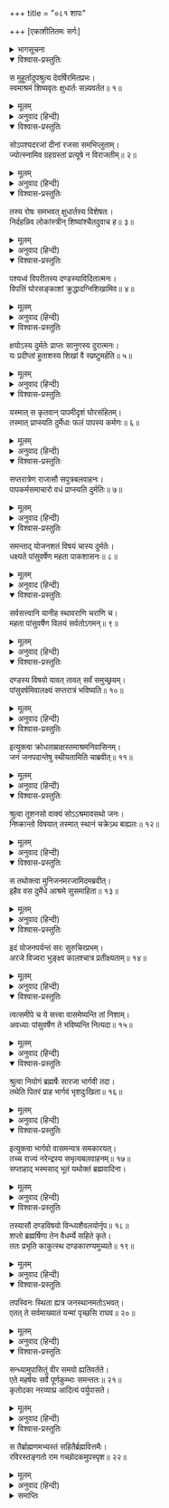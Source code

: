 +++
title = "०८१ शापः"

+++
[एकाशीतितमः सर्गः]



<details><summary>भागसूचना</summary>

81. शुक्रके शापसे सपरिवार राजा दण्ड और उनके राज्यका नाश
</details>

<details open><summary>विश्वास-प्रस्तुतिः</summary>

स मुहूर्तादुपश्रुत्य देवर्षिरमितप्रभः।  
स्वमाश्रमं शिष्यवृतः क्षुधार्तः सन्न्यवर्तत॥ १॥
</details>

<details><summary>मूलम्</summary>

स मुहूर्तादुपश्रुत्य देवर्षिरमितप्रभः।  
स्वमाश्रमं शिष्यवृतः क्षुधार्तः सन्न्यवर्तत॥ १॥
</details>

<details><summary>अनुवाद (हिन्दी)</summary>

दो घड़ी बाद किसी शिष्यके मुँहसे अरजाके ऊपर किये गये बलात्कारकी बात सुनकर अमित तेजस्वी महर्षि शुक्र भूखसे पीड़ित हो शिष्योंसे घिरे हुए अपने आश्रमको लौट आये॥ १॥
</details>

<details open><summary>विश्वास-प्रस्तुतिः</summary>

सोऽपश्यदरजां दीनां रजसा समभिप्लुताम्।  
ज्योत्स्नामिव ग्रहग्रस्तां प्रत्यूषे न विराजतीम्॥ २॥
</details>

<details><summary>मूलम्</summary>

सोऽपश्यदरजां दीनां रजसा समभिप्लुताम्।  
ज्योत्स्नामिव ग्रहग्रस्तां प्रत्यूषे न विराजतीम्॥ २॥
</details>

<details><summary>अनुवाद (हिन्दी)</summary>

उन्होंने देखा, अरजा दुःखी होकर रो रही है। उसके शरीरमें धूल लिपटी हुई है तथा वह प्रातःकाल-राहुग्रस्त चन्द्रमाकी शोभाहीन चाँदनीके समान सुशोभित नहीं हो रही है॥ २॥
</details>

<details open><summary>विश्वास-प्रस्तुतिः</summary>

तस्य रोषः समभवत् क्षुधार्तस्य विशेषतः।  
निर्दहन्निव लोकांस्त्रीन् शिष्यांश्चैतदुवाच ह॥ ३॥
</details>

<details><summary>मूलम्</summary>

तस्य रोषः समभवत् क्षुधार्तस्य विशेषतः।  
निर्दहन्निव लोकांस्त्रीन् शिष्यांश्चैतदुवाच ह॥ ३॥
</details>

<details><summary>अनुवाद (हिन्दी)</summary>

यह देख विशेषतः भूखसे पीड़ित होनेके कारण देवर्षि शुक्रका रोष बढ़ गया और वे तीनों लोकोंको दग्ध-से करते हुए अपने शिष्योंसे इस प्रकार बोले—॥ ३॥
</details>

<details open><summary>विश्वास-प्रस्तुतिः</summary>

पश्यध्वं विपरीतस्य दण्डस्याविदितात्मनः।  
विपत्तिं घोरसङ्काशां क्रुद्धादग्निशिखामिव॥ ४॥
</details>

<details><summary>मूलम्</summary>

पश्यध्वं विपरीतस्य दण्डस्याविदितात्मनः।  
विपत्तिं घोरसङ्काशां क्रुद्धादग्निशिखामिव॥ ४॥
</details>

<details><summary>अनुवाद (हिन्दी)</summary>

‘देखो, शास्त्रविपरीत आचरण करनेवाले अज्ञानी राजा दण्डको कुपित हुए मेरी ओरसे अग्नि-शिखाके समान कैसे घोर विपत्ति प्राप्त होती है॥ ४॥
</details>

<details open><summary>विश्वास-प्रस्तुतिः</summary>

क्षयोऽस्य दुर्मतेः प्राप्तः सानुगस्य दुरात्मनः।  
यः प्रदीप्तां हुताशस्य शिखां वै स्प्रष्टुमर्हति॥ ५॥
</details>

<details><summary>मूलम्</summary>

क्षयोऽस्य दुर्मतेः प्राप्तः सानुगस्य दुरात्मनः।  
यः प्रदीप्तां हुताशस्य शिखां वै स्प्रष्टुमर्हति॥ ५॥
</details>

<details><summary>अनुवाद (हिन्दी)</summary>

‘सेवकोंसहित इस दुर्बुद्धि एवं दुरात्मा राजाके विनाशका समय आ गया है, जो प्रज्वलित आगकी दहकती हुई ज्वालाको गले लगाना चाहता है॥ ५॥
</details>

<details open><summary>विश्वास-प्रस्तुतिः</summary>

यस्मात् स कृतवान् पापमीदृशं घोरसंहितम्।  
तस्मात् प्राप्स्यति दुर्मेधाः फलं पापस्य कर्मणः॥ ६॥
</details>

<details><summary>मूलम्</summary>

यस्मात् स कृतवान् पापमीदृशं घोरसंहितम्।  
तस्मात् प्राप्स्यति दुर्मेधाः फलं पापस्य कर्मणः॥ ६॥
</details>

<details><summary>अनुवाद (हिन्दी)</summary>

‘उस दुर्बुद्धिने जब ऐसा घोर पाप किया है, तब इसे उस पापकर्मका फल अवश्य प्राप्त होगा॥ ६॥
</details>

<details open><summary>विश्वास-प्रस्तुतिः</summary>

सप्तरात्रेण राजासौ सपुत्रबलवाहनः।  
पापकर्मसमाचारो वधं प्राप्स्यति दुर्मतिः॥ ७॥
</details>

<details><summary>मूलम्</summary>

सप्तरात्रेण राजासौ सपुत्रबलवाहनः।  
पापकर्मसमाचारो वधं प्राप्स्यति दुर्मतिः॥ ७॥
</details>

<details><summary>अनुवाद (हिन्दी)</summary>

‘पापकर्मका आचरण करनेवाला वह दुर्बुद्धि नरेश सात रातके भीतर ही पुत्र, सेना और सवारियोंसहित नष्ट हो जायगा॥ ७॥
</details>

<details open><summary>विश्वास-प्रस्तुतिः</summary>

समन्ताद् योजनशतं विषयं चास्य दुर्मतेः।  
धक्ष्यते पांसुवर्षेण महता पाकशासनः॥ ८॥
</details>

<details><summary>मूलम्</summary>

समन्ताद् योजनशतं विषयं चास्य दुर्मतेः।  
धक्ष्यते पांसुवर्षेण महता पाकशासनः॥ ८॥
</details>

<details><summary>अनुवाद (हिन्दी)</summary>

‘खोटे विचारवाले इस राजाके राज्यको जो सब ओरसे सौ योजन लम्बा-चौड़ा है, देवराज इन्द्र, भारी धूलकी वर्षा करके नष्ट कर देंगे॥ ८॥
</details>

<details open><summary>विश्वास-प्रस्तुतिः</summary>

सर्वसत्त्वानि यानीह स्थावराणि चराणि च।  
महता पांसुवर्षेण विलयं सर्वतोऽगमन्॥ ९॥
</details>

<details><summary>मूलम्</summary>

सर्वसत्त्वानि यानीह स्थावराणि चराणि च।  
महता पांसुवर्षेण विलयं सर्वतोऽगमन्॥ ९॥
</details>

<details><summary>अनुवाद (हिन्दी)</summary>

‘यहाँ जो सब प्रकारके स्थावर-जङ्गम जीव निवास करते हैं, इस धूलकी भारी वर्षासे सब ओर विलीन हो जायँगे॥ ९॥
</details>

<details open><summary>विश्वास-प्रस्तुतिः</summary>

दण्डस्य विषयो यावत् तावत् सर्वं समुच्छ्रयम्।  
पांसुवर्षमिवालक्ष्यं सप्तरात्रं भविष्यति॥ १०॥
</details>

<details><summary>मूलम्</summary>

दण्डस्य विषयो यावत् तावत् सर्वं समुच्छ्रयम्।  
पांसुवर्षमिवालक्ष्यं सप्तरात्रं भविष्यति॥ १०॥
</details>

<details><summary>अनुवाद (हिन्दी)</summary>

‘जहाँतक दण्डका राज्य है, वहाँतकके समस्त चराचर प्राणी सात राततक केवल धूलिकी वर्षा पाकर अदृश्य हो जायँगे’॥ १०॥
</details>

<details open><summary>विश्वास-प्रस्तुतिः</summary>

इत्युक्त्वा क्रोधताम्राक्षस्तमाश्रमनिवासिनम्।  
जनं जनपदान्तेषु स्थीयतामिति चाब्रवीत्॥ ११॥
</details>

<details><summary>मूलम्</summary>

इत्युक्त्वा क्रोधताम्राक्षस्तमाश्रमनिवासिनम्।  
जनं जनपदान्तेषु स्थीयतामिति चाब्रवीत्॥ ११॥
</details>

<details><summary>अनुवाद (हिन्दी)</summary>

ऐसा कहकर क्रोधसे लाल आँखें किये शुक्रने उस आश्रममें निवास करनेवाले लोगोंसे कहा—‘दण्डके राज्यकी सीमाके अन्तमें जो देश हैं, उनमें जाकर निवास करो’॥ ११॥
</details>

<details open><summary>विश्वास-प्रस्तुतिः</summary>

श्रुत्वा तूशनसो वाक्यं सोऽऽश्रमावसथो जनः।  
निष्क्रान्तो विषयात् तस्मात् स्थानं चक्रेऽथ बाह्यतः॥ १२॥
</details>

<details><summary>मूलम्</summary>

श्रुत्वा तूशनसो वाक्यं सोऽऽश्रमावसथो जनः।  
निष्क्रान्तो विषयात् तस्मात् स्थानं चक्रेऽथ बाह्यतः॥ १२॥
</details>

<details><summary>अनुवाद (हिन्दी)</summary>

शुक्राचार्यकी यह बात सुनकर आश्रमवासी मनुष्य उस राज्यसे निकल गये और सीमासे बाहर जाकर निवास करने लगे॥ १२॥
</details>

<details open><summary>विश्वास-प्रस्तुतिः</summary>

स तथोक्त्वा मुनिजनमरजामिदमब्रवीत्।  
इहैव वस दुर्मेधे आश्रमे सुसमाहिता॥ १३॥
</details>

<details><summary>मूलम्</summary>

स तथोक्त्वा मुनिजनमरजामिदमब्रवीत्।  
इहैव वस दुर्मेधे आश्रमे सुसमाहिता॥ १३॥
</details>

<details><summary>अनुवाद (हिन्दी)</summary>

आश्रमवासी मुनियोंसे ऐसी बात कहकर शुक्रने अरजासे कहा—‘खोटी बुद्धिवाली लड़की! तू यहीं इस आश्रममें मनको परमात्माके ध्यानमें एकाग्र करके रह॥ १३॥
</details>

<details open><summary>विश्वास-प्रस्तुतिः</summary>

इदं योजनपर्यन्तं सरः सुरुचिरप्रभम्।  
अरजे विज्वरा भुङ्क्ष्व कालश्चात्र प्रतीक्ष्यताम्॥ १४॥
</details>

<details><summary>मूलम्</summary>

इदं योजनपर्यन्तं सरः सुरुचिरप्रभम्।  
अरजे विज्वरा भुङ्क्ष्व कालश्चात्र प्रतीक्ष्यताम्॥ १४॥
</details>

<details><summary>अनुवाद (हिन्दी)</summary>

‘अरजे! यह जो एक योजन फैला हुआ सुन्दर तालाब है, इसका तू निश्चिन्त होकर उपभोग कर और अपने अपराधकी निवृत्तिके लिये यहाँ समयकी प्रतीक्षा करती रह॥ १४॥
</details>

<details open><summary>विश्वास-प्रस्तुतिः</summary>

त्वत्समीपे च ये सत्त्वा वासमेष्यन्ति तां निशाम्।  
अवध्याः पांसुवर्षेण ते भविष्यन्ति नित्यदा॥ १५॥
</details>

<details><summary>मूलम्</summary>

त्वत्समीपे च ये सत्त्वा वासमेष्यन्ति तां निशाम्।  
अवध्याः पांसुवर्षेण ते भविष्यन्ति नित्यदा॥ १५॥
</details>

<details><summary>अनुवाद (हिन्दी)</summary>

‘जो जीव उन रात्रियोंमें तुम्हारे समीप रहेंगे, वे कभी भी धूलकी वर्षासे मारे नहीं जायँगे—सदा बने रहेंगे’॥
</details>

<details open><summary>विश्वास-प्रस्तुतिः</summary>

श्रुत्वा नियोगं ब्रह्मर्षेः सारजा भार्गवी तदा।  
तथेति पितरं प्राह भार्गवं भृशदुःखिता॥ १६॥
</details>

<details><summary>मूलम्</summary>

श्रुत्वा नियोगं ब्रह्मर्षेः सारजा भार्गवी तदा।  
तथेति पितरं प्राह भार्गवं भृशदुःखिता॥ १६॥
</details>

<details><summary>अनुवाद (हिन्दी)</summary>

ब्रह्मर्षिका यह आदेश सुनकर वह भृगुकन्या अरजा अत्यन्त दुःखित होनेपर भी अपने पिता भार्गवसे बोली—‘बहुत अच्छा’॥ १६॥
</details>

<details open><summary>विश्वास-प्रस्तुतिः</summary>

इत्युक्त्वा भार्गवो वासमन्यत्र समकारयत्।  
तच्च राज्यं नरेन्द्रस्य सभृत्यबलवाहनम्॥ १७॥  
सप्ताहाद् भस्मसाद् भूतं यथोक्तं ब्रह्मवादिना।
</details>

<details><summary>मूलम्</summary>

इत्युक्त्वा भार्गवो वासमन्यत्र समकारयत्।  
तच्च राज्यं नरेन्द्रस्य सभृत्यबलवाहनम्॥ १७॥  
सप्ताहाद् भस्मसाद् भूतं यथोक्तं ब्रह्मवादिना।
</details>

<details><summary>अनुवाद (हिन्दी)</summary>

ऐसा कहकर शुक्रने दूसरे राज्यमें जाकर निवास किया तथा उन ब्रह्मवादीके कथनानुसार राजा दण्डका वह राज्य सेवक, सेना और सवारियोंसहित सात-दिनमें भस्म हो गया॥ १७ १/२॥
</details>

<details open><summary>विश्वास-प्रस्तुतिः</summary>

तस्यासौ दण्डविषयो विन्ध्यशैवलयोर्नृप॥ १८॥  
शप्तो ब्रह्मर्षिणा तेन वैधर्म्ये सहिते कृते।  
ततः प्रभृति काकुत्स्थ दण्डकारण्यमुच्यते॥ १९॥
</details>

<details><summary>मूलम्</summary>

तस्यासौ दण्डविषयो विन्ध्यशैवलयोर्नृप॥ १८॥  
शप्तो ब्रह्मर्षिणा तेन वैधर्म्ये सहिते कृते।  
ततः प्रभृति काकुत्स्थ दण्डकारण्यमुच्यते॥ १९॥
</details>

<details><summary>अनुवाद (हिन्दी)</summary>

नरेश्वर! विन्ध्य और शैवलगिरिके मध्यभागमें दण्डका राज्य था। काकुत्स्थ! धर्मयुग कृतयुगमें धर्मविरुद्ध आचरण करनेपर उन ब्रह्मर्षिने राजा और उनके देशको शाप दे दिया। तभीसे वह भूभाग दण्डकारण्य कहलाता है॥ १८-१९॥
</details>

<details open><summary>विश्वास-प्रस्तुतिः</summary>

तपस्विनः स्थिता ह्यत्र जनस्थानमतोऽभवत्।  
एतत् ते सर्वमाख्यातं यन्मां पृच्छसि राघव॥ २०॥
</details>

<details><summary>मूलम्</summary>

तपस्विनः स्थिता ह्यत्र जनस्थानमतोऽभवत्।  
एतत् ते सर्वमाख्यातं यन्मां पृच्छसि राघव॥ २०॥
</details>

<details><summary>अनुवाद (हिन्दी)</summary>

इस स्थानपर तपस्वीलोग आकर बस गये; इसलिये इसका नाम जनस्थान हो गया। रघुनन्दन! आपने जिसके विषयमें मुझसे पूछा था, यह सब मैंने कह सुनाया॥ २०॥
</details>

<details open><summary>विश्वास-प्रस्तुतिः</summary>

सन्ध्यामुपासितुं वीर समयो ह्यतिवर्तते।  
एते महर्षयः सर्वे पूर्णकुम्भाः समन्ततः॥ २१॥  
कृतोदका नरव्याघ्र आदित्यं पर्युपासते।
</details>

<details><summary>मूलम्</summary>

सन्ध्यामुपासितुं वीर समयो ह्यतिवर्तते।  
एते महर्षयः सर्वे पूर्णकुम्भाः समन्ततः॥ २१॥  
कृतोदका नरव्याघ्र आदित्यं पर्युपासते।
</details>

<details><summary>अनुवाद (हिन्दी)</summary>

वीर! अब संध्योपासनाका समय बीता जा रहा है। पुरुषसिंह! सब ओरसे ये सब महर्षि स्नान कर चुकनेके बाद भरे हुए घड़े लेकर सूर्यदेवकी उपासना कर रहे हैं॥ २१ १/२॥
</details>

<details open><summary>विश्वास-प्रस्तुतिः</summary>

स तैर्ब्राह्मणमभ्यस्तं सहितैर्ब्रह्मवित्तमैः।  
रविरस्तङ्गतो राम गच्छोदकमुपस्पृश॥ २२॥
</details>

<details><summary>मूलम्</summary>

स तैर्ब्राह्मणमभ्यस्तं सहितैर्ब्रह्मवित्तमैः।  
रविरस्तङ्गतो राम गच्छोदकमुपस्पृश॥ २२॥
</details>

<details><summary>अनुवाद (हिन्दी)</summary>

श्रीराम! वे सूर्य वहाँ एकत्र हुए उन उत्तम ब्रह्मवेत्ताओंद्वारा पढ़े गये ब्राह्मणमन्त्रोंको सुनकर और उसी रूपमें पूजा पाकर अस्ताचलको चले गये। अब आप भी जायँ और आचमन एवं स्नान आदि करें॥ २२॥
</details>

<details><summary>समाप्तिः</summary>

इत्यार्षे श्रीमद्रामायणे वाल्मीकीये आदिकाव्ये उत्तरकाण्डे एकाशीतितमः सर्गः॥ ८१॥  
इस प्रकार श्रीवाल्मीकिनिर्मित आर्षरामायण आदिकाव्यके उत्तरकाण्डमें इक्यासीवाँ सर्ग पूरा हुआ॥ ८१॥
</details>

